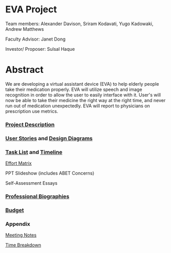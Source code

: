 # EVA Project

Team members: Alexander Davison, Sriram Kodavati, Yugo Kadowaki, Andrew Matthews

Faculty Advisor: Janet Dong

Investor/ Proposer: Sulsal Haque

# Abstract
We are developing a virtual assistant device (EVA) to help elderly people take their medication properly. EVA will utilize speech and image recognition in order to allow the user to easily interface with it. User's will now be able to take their medicine the right way at the right time, and never run out of medication unexpectedly. EVA will report to physicians on prescription use metrics. 

### [Project Description](ProjectDescription.md)

### [User Stories](UserStories.md) and [Design Diagrams](DesignDiagrams.pdf)

### [Task List](Tasklist.md) and [Timeline](Timeline.pdf)

[Effort Matrix](EffortMatrix.pdf)

PPT Slideshow (includes ABET Concerns)

Self-Assessment Essays

### [Professional Biographies](ProfessionalBiography.md)

### [Budget](Budget.md)
### Appendix
[Meeting Notes](MeetingNotes.pdf)

[Time Breakdown](TimeBreakdown.pdf)
